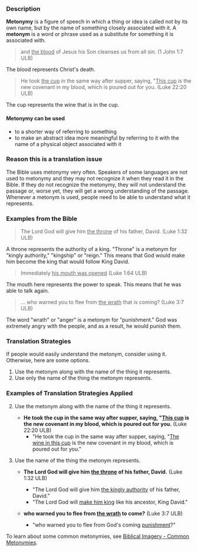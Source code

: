 

### Description

**Metonymy** is a figure of speech in which a thing or idea is called not by its own name, but by the name of something closely associated with it. A **metonym** is a word or phrase used as a substitute for something it is associated with.
>and <u>the blood</u> of Jesus his Son cleanses us from all sin. (1 John 1:7 ULB)

The blood represents Christ's death. 
>He took <u>the cup</u> in the same way after supper, saying, "<u>This cup</u> is the new covenant in my blood, which is poured out for you. (Luke 22:20 ULB)

The cup represents the wine that is in the cup.

#### Metonymy can be used

* to a shorter way of referring to something
* to make an abstract idea more meaningful by referring to it with the name of a physical object associated with it

### Reason this is a translation issue

The Bible uses metonymy very often. Speakers of some languages are not used to metonymy and they may not recognize it when they read it in the Bible. If they do not recognize the metonymy, they will not understand the passage or, worse yet, they will get a wrong understanding of the passage. Whenever a metonym is used, people need to be able to understand what it represents.

### Examples from the Bible

>The Lord God will give him <u>the throne</u> of his father, David.  (Luke 1:32 ULB)

A throne represents the authority of a king. "Throne" is a metonym for "kingly authority," "kingship" or "reign." This means that God would make him become the king that would follow King David.
>Immediately <u>his <u>mouth</u> was opened</u> (Luke 1:64 ULB)

The mouth here represents the power to speak. This means that he was able to talk again.
> ... who warned you to flee from <u>the wrath</u> that is coming?  (Luke 3:7 ULB)

The word "wrath" or "anger" is a metonym for "punishment." God was extremely angry with the people, and as a result, he would punish them.

### Translation Strategies

If people would easily understand the metonym, consider using it. Otherwise, here are some options.

1. Use the metonym along with the name of the thing it represents.
1. Use only the name of the thing the metonym represents.

### Examples of Translation Strategies Applied

2. Use the metonym along with the name of the thing it represents.

    * **He took the cup in the same way after supper, saying, "<u>This cup</u> is the new covenant in my blood, which is poured out for you.** (Luke 22:20 ULB)
        * "He took the cup in the same way after supper, saying, "<u>The wine in this cup</u> is the new covenant in my blood, which is poured out for you." 

2. Use the name of the thing the metonym represents.

    * **The Lord God will give him <u>the throne</u>  of his father, David.**  (Luke 1:32 ULB) 
        * "The Lord God will give him <u>the kingly authority</u> of his father, David."
        * "The Lord God will <u>make him king</u> like his ancestor, King David."

    * **who warned you to flee from <u>the wrath</u>  to come?**  (Luke 3:7 ULB) 
        * "who warned you to flee from God's coming <u>punishment</u>?"


To learn about some common metonymies, see [Biblical Imagery - Common Metonymies](../translate-bita-part2/01.md).